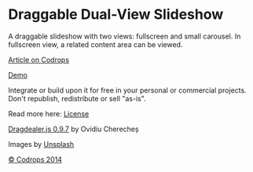 Draggable Dual-View Slideshow
=========

A draggable slideshow with two views: fullscreen and small carousel. In fullscreen view, a related content area can be viewed.

[Article on Codrops](http://tympanus.net/codrops/?p=19332)

[Demo](http://tympanus.net/Development/DraggableDualViewSlideshow/)

Integrate or build upon it for free in your personal or commercial projects. Don't republish, redistribute or sell "as-is". 

Read more here: [License](http://tympanus.net/codrops/licensing/)

[Dragdealer.js 0.9.7](http://github.com/skidding/dragdealer) by Ovidiu Cherecheș

Images by [Unsplash](http://unsplash.com)

[© Codrops 2014](http://www.codrops.com)
